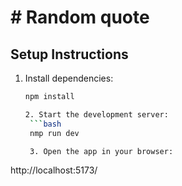 # # Random quote 

## Setup Instructions

1. Install dependencies:
   ```bash
   npm install

   2. Start the development server:
    ```bash
    nmp run dev

    3. Open the app in your browser:
http://localhost:5173/